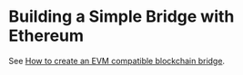 # Building a Simple Bridge with Ethereum

See [How to create an EVM compatible blockchain bridge](https://chainstack.com/how-to-create-blockchain-bridge/).
